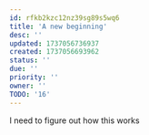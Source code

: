 ```yaml
---
id: rfkb2kzc12nz39sg89s5wq6
title: 'A new beginning'
desc: ''
updated: 1737056736937
created: 1737056693962
status: ''
due: ''
priority: ''
owner: ''
TODO: '16'
---
```

I need to figure out how this works